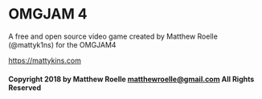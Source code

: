# OMGJAM 4 

A free and open source video game created by Matthew Roelle (@mattyk1ns) for the OMGJAM4

https://mattykins.com

#### Copyright 2018 by Matthew Roelle matthewroelle@gmail.com All Rights Reserved
